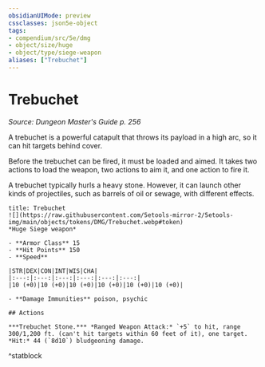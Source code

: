 ```yaml
---
obsidianUIMode: preview
cssclasses: json5e-object
tags:
- compendium/src/5e/dmg
- object/size/huge
- object/type/siege-weapon
aliases: ["Trebuchet"]
---
```

# Trebuchet
*Source: Dungeon Master's Guide p. 256*  

A trebuchet is a powerful catapult that throws its payload in a high arc, so it can hit targets behind cover.

Before the trebuchet can be fired, it must be loaded and aimed. It takes two actions to load the weapon, two actions to aim it, and one action to fire it.

A trebuchet typically hurls a heavy stone. However, it can launch other kinds of projectiles, such as barrels of oil or sewage, with different effects.

```ad-statblock
title: Trebuchet
![](https://raw.githubusercontent.com/5etools-mirror-2/5etools-img/main/objects/tokens/DMG/Trebuchet.webp#token)
*Huge Siege weapon*

- **Armor Class** 15
- **Hit Points** 150
- **Speed** 

|STR|DEX|CON|INT|WIS|CHA|
|:---:|:---:|:---:|:---:|:---:|:---:|
|10 (+0)|10 (+0)|10 (+0)|10 (+0)|10 (+0)|10 (+0)|

- **Damage Immunities** poison, psychic

## Actions

***Trebuchet Stone.*** *Ranged Weapon Attack:* `+5` to hit, range 300/1,200 ft. (can't hit targets within 60 feet of it), one target. *Hit:* 44 (`8d10`) bludgeoning damage.
```
^statblock